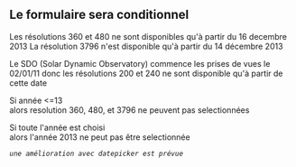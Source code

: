 ## Le formulaire sera conditionnel

Les résolutions 360 et 480 ne sont disponibles qu'à partir du 16 decembre 2013
La résolution 3796 n'est disponible qu'à partir du 14 décembre 2013

Le SDO (Solar Dynamic Observatory) commence les prises de vues le 02/01/11 donc les résolutions 200 et 240 ne sont disponible qu'à partir de cette date

Si année <=13 <br>
  alors resolution 360, 480, et 3796 ne peuvent pas selectionnées

Si toute l'année est choisi <br>
  alors l'année 2013 ne peut pas être selectionnée


*`une amélioration avec datepicker est prévue`*
